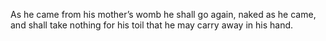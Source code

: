As he came from his mother’s womb he shall go again, naked as he came, and shall take nothing for his toil that he may carry away in his hand.
